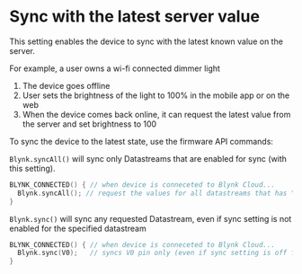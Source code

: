 # Sync with the latest server value

This setting enables the device to sync with the latest known value on the server.

For example, a user owns a wi-fi connected dimmer light 

1. The device goes offline 
2. User sets the brightness of the light to 100% in the mobile app or on the web 
3. When the device comes back online, it can request the latest value from the server and set brightness to 100

To sync the device to the latest state, use the firmware API commands: 

`Blynk.syncAll()` will sync only Datastreams that are enabled for sync \(with this setting\). 

```cpp
BLYNK_CONNECTED() { // when device is conneceted to Blynk Cloud...
  Blynk.syncAll(); // request the values for all datastreams that has "sync" setting enabled
}
```

`Blynk.sync()` will sync any requested Datastream, even if sync setting is not enabled for the specified datastream 

```cpp
BLYNK_CONNECTED() { // when device is conneceted to Blynk Cloud...
  Blynk.sync(V0);   // syncs V0 pin only (even if sync setting is off for V0
}
```

